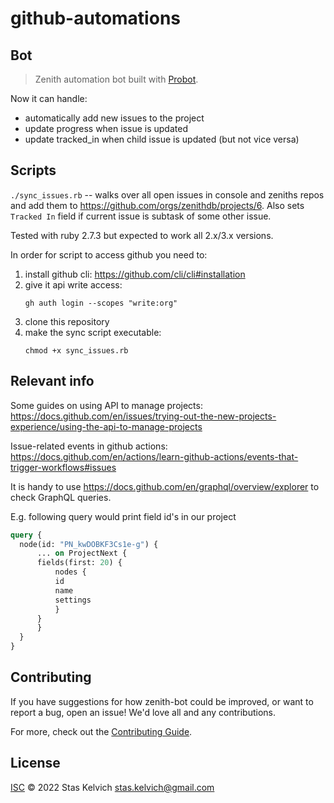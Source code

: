 # github-automations

## Bot

> Zenith automation bot built with [Probot](https://github.com/probot/probot).

Now it can handle:
* automatically add new issues to the project
* update progress when issue is updated
* update tracked_in when child issue is updated (but not vice versa)

## Scripts

`./sync_issues.rb` -- walks over all open issues in console and zeniths repos and add them to https://github.com/orgs/zenithdb/projects/6. Also sets `Tracked In` field if current issue is subtask of some other issue.

Tested with ruby 2.7.3 but expected to work all 2.x/3.x versions.

In order for script to access github you need to:
1. install github cli: https://github.com/cli/cli#installation
1. give it api write access:
    ```
    gh auth login --scopes "write:org"
    ```
1. clone this repository
1. make the sync script executable:
    ```
    chmod +x sync_issues.rb
    ```

## Relevant info

Some guides on using API to manage projects: https://docs.github.com/en/issues/trying-out-the-new-projects-experience/using-the-api-to-manage-projects

Issue-related events in github actions: https://docs.github.com/en/actions/learn-github-actions/events-that-trigger-workflows#issues

It is handy to use https://docs.github.com/en/graphql/overview/explorer to check GraphQL queries.

E.g. following query would print field id's in our project

```graphql
query { 
  node(id: "PN_kwDOBKF3Cs1e-g") {
      ... on ProjectNext {
      fields(first: 20) {
          nodes {
          id
          name
          settings
          }
      }
      }
  }
}
```

## Contributing

If you have suggestions for how zenith-bot could be improved, or want to report a bug, open an issue! We'd love all and any contributions.

For more, check out the [Contributing Guide](CONTRIBUTING.md).

## License

[ISC](LICENSE) © 2022 Stas Kelvich <stas.kelvich@gmail.com>
